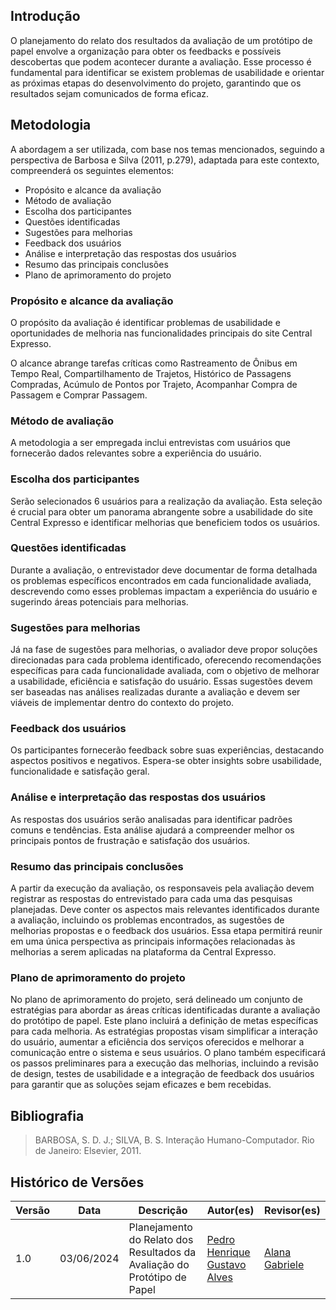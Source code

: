 ## Introdução

O planejamento do relato dos resultados da avaliação de um protótipo de papel envolve a organização para obter os feedbacks e possíveis descobertas que podem acontecer durante a avaliação. Esse processo é fundamental para identificar se existem problemas de usabilidade e orientar as próximas etapas do desenvolvimento do projeto, garantindo que os resultados sejam comunicados de forma eficaz.

## Metodologia

A abordagem a ser utilizada, com base nos temas mencionados, seguindo a perspectiva de Barbosa e Silva (2011, p.279), adaptada para este contexto, compreenderá os seguintes elementos:

- Propósito e alcance da avaliação
- Método de avaliação
- Escolha dos participantes
- Questões identificadas
- Sugestões para melhorias
- Feedback dos usuários
- Análise e interpretação das respostas dos usuários
- Resumo das principais conclusões
- Plano de aprimoramento do projeto


### Propósito e alcance da avaliação

O propósito da avaliação é identificar problemas de usabilidade e oportunidades de melhoria nas funcionalidades principais do site Central Expresso. 

O alcance abrange tarefas críticas como Rastreamento de Ônibus em Tempo Real, Compartilhamento de Trajetos, Histórico de Passagens Compradas, Acúmulo de Pontos por Trajeto, Acompanhar Compra de Passagem e Comprar Passagem.

### Método de avaliação

A metodologia a ser empregada inclui entrevistas com usuários que fornecerão dados relevantes sobre a experiência do usuário.

### Escolha dos participantes

Serão selecionados 6 usuários para a realização da avaliação. Esta seleção é crucial para obter um panorama abrangente sobre a usabilidade do site Central Expresso e identificar melhorias que beneficiem todos os usuários.

### Questões identificadas

Durante a avaliação, o entrevistador deve documentar de forma detalhada os problemas específicos encontrados em cada funcionalidade avaliada, descrevendo como esses problemas impactam a experiência do usuário e sugerindo áreas potenciais para melhorias.

### Sugestões para melhorias

Já na fase de sugestões para melhorias, o avaliador deve propor soluções direcionadas para cada problema identificado, oferecendo recomendações específicas para cada funcionalidade avaliada, com o objetivo de melhorar a usabilidade, eficiência e satisfação do usuário. Essas sugestões devem ser baseadas nas análises realizadas durante a avaliação e devem ser viáveis de implementar dentro do contexto do projeto.

### Feedback dos usuários

Os participantes fornecerão feedback sobre suas experiências, destacando aspectos positivos e negativos. Espera-se obter insights sobre usabilidade, funcionalidade e satisfação geral.

### Análise e interpretação das respostas dos usuários

As respostas dos usuários serão analisadas para identificar padrões comuns e tendências. Esta análise ajudará a compreender melhor os principais pontos de frustração e satisfação dos usuários.

### Resumo das principais conclusões

A partir da execução da avaliação, os responsaveis pela avaliação devem registrar as respostas do entrevistado para cada uma das pesquisas planejadas. Deve conter os aspectos mais relevantes identificados durante a avaliação, incluindo os problemas encontrados, as sugestões de melhorias propostas e o feedback dos usuários. Essa etapa permitirá reunir em uma única perspectiva as principais informações relacionadas às melhorias a serem aplicadas na plataforma da Central Expresso.

### Plano de aprimoramento do projeto

No plano de aprimoramento do projeto, será delineado um conjunto de estratégias para abordar as áreas críticas identificadas durante a avaliação do protótipo de papel. Este plano incluirá a definição de metas específicas para cada melhoria. As estratégias propostas visam simplificar a interação do usuário, aumentar a eficiência dos serviços oferecidos e melhorar a comunicação entre o sistema e seus usuários. O plano também especificará os passos preliminares para a execução das melhorias, incluindo a revisão de design, testes de usabilidade e a integração de feedback dos usuários para garantir que as soluções sejam eficazes e bem recebidas.

## Bibliografia
> BARBOSA, S. D. J.; SILVA, B. S. Interação Humano-Computador. Rio de Janeiro: Elsevier, 2011. <br>

## Histórico de Versões

| Versão |    Data    | Descrição                               | Autor(es)                                                                                     | Revisor(es)                                        |
| ------ | :--------: | --------------------------------------- | --------------------------------------------------------------------------------------------- | -------------------------------------------------- |
| 1.0    | 03/06/2024 | Planejamento do Relato dos Resultados da Avaliação do Protótipo de Papel| [Pedro Henrique ](https://github.com/PedroHenrique061) <br> [Gustavo Alves](https://github.com/gustaallves) | [Alana Gabriele](https://github.com/alanagabriele) |

